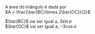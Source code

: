 A área do triângulo é dada por\
$A = \frac{\bar{BC}\times 2\bar{OC}}{2}$

$\bar{BC}$ vai ser igual a, $3\sin{\alpha}$\
$\bar{OC}$ vai ser igual a, $-3\cos{\alpha}$
